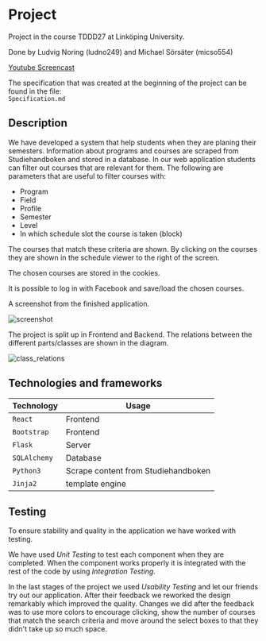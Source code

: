 # Project
Project in the course TDDD27 at Linköping University.

Done by Ludvig Noring (ludno249) and Michael Sörsäter (micso554)

[Youtube Screencast](https://www.youtube.com/watch?v=pPCqwqpn3tI)

The specification that was created at the beginning of the project can be found in the file:  
 `Specification.md`

## Description
We have developed a system that help students when they are planing their semesters.
Information about programs and courses are scraped from Studiehandboken and stored in a database.
In our web application students can filter out courses that are relevant for them.
The following are parameters that are useful to filter courses with:

* Program
* Field
* Profile
* Semester
* Level
* In which schedule slot the course is taken (block)

The courses that match these criteria are shown.
By clicking on the courses they are shown in the schedule viewer to the right of the screen.

The chosen courses are stored in the cookies.

It is possible to log in with Facebook and save/load the chosen courses.

A screenshot from the finished application.

![screenshot](https://gitlab.ida.liu.se/ludno249/TDDD272017_project/raw/master/doc/screenshot.png)

The project is split up in Frontend and Backend. The relations between the different parts/classes are shown in the diagram.

![class_relations](https://gitlab.ida.liu.se/ludno249/TDDD272017_project/raw/master/doc/class_relations.png)

## Technologies and frameworks
| Technology        | Usage           |
| ------------- |-------------|
|`React`| Frontend|
|`Bootstrap`| Frontend|
|`Flask`| Server|
|`SQLAlchemy`| Database|
|`Python3`| Scrape content from Studiehandboken|
|`Jinja2`| template engine|

## Testing
To ensure stability and quality in the application we have worked with testing.

We have used *Unit Testing* to test each component when they are completed.
When the component works properly it is integrated with the rest of the code by using *Integration Testing*.

In the last stages of the project we used *Usability Testing* and let our friends try out our application. After their feedback we reworked the design remarkably which improved the quality. Changes we did after the feedback was to use more colors to encourage clicking, show the number of courses that match the search criteria and move around the select boxes to that they didn't take up so much space.